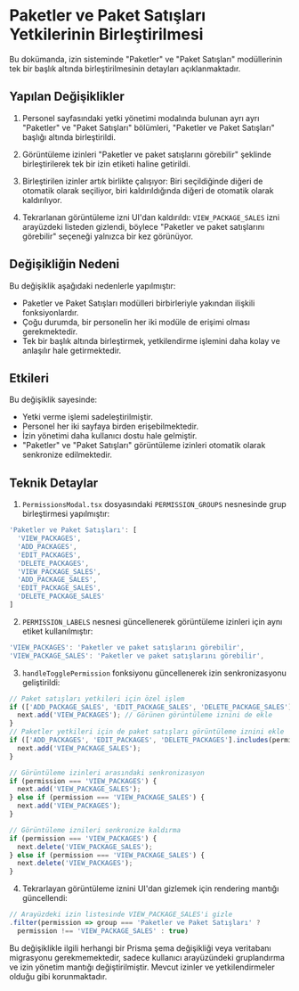 # Paketler ve Paket Satışları Yetkilerinin Birleştirilmesi

Bu dokümanda, izin sisteminde "Paketler" ve "Paket Satışları" modüllerinin tek bir başlık altında birleştirilmesinin detayları açıklanmaktadır.

## Yapılan Değişiklikler

1. Personel sayfasındaki yetki yönetimi modalında bulunan ayrı ayrı "Paketler" ve "Paket Satışları" bölümleri, "Paketler ve Paket Satışları" başlığı altında birleştirildi.

2. Görüntüleme izinleri "Paketler ve paket satışlarını görebilir" şeklinde birleştirilerek tek bir izin etiketi haline getirildi.

3. Birleştirilen izinler artık birlikte çalışıyor: Biri seçildiğinde diğeri de otomatik olarak seçiliyor, biri kaldırıldığında diğeri de otomatik olarak kaldırılıyor.

4. Tekrarlanan görüntüleme izni UI'dan kaldırıldı: `VIEW_PACKAGE_SALES` izni arayüzdeki listeden gizlendi, böylece "Paketler ve paket satışlarını görebilir" seçeneği yalnızca bir kez görünüyor.

## Değişikliğin Nedeni

Bu değişiklik aşağıdaki nedenlerle yapılmıştır:

- Paketler ve Paket Satışları modülleri birbirleriyle yakından ilişkili fonksiyonlardır.
- Çoğu durumda, bir personelin her iki modüle de erişimi olması gerekmektedir.
- Tek bir başlık altında birleştirmek, yetkilendirme işlemini daha kolay ve anlaşılır hale getirmektedir.

## Etkileri

Bu değişiklik sayesinde:

- Yetki verme işlemi sadeleştirilmiştir.
- Personel her iki sayfaya birden erişebilmektedir.
- İzin yönetimi daha kullanıcı dostu hale gelmiştir.
- "Paketler" ve "Paket Satışları" görüntüleme izinleri otomatik olarak senkronize edilmektedir.

## Teknik Detaylar

1. `PermissionsModal.tsx` dosyasındaki `PERMISSION_GROUPS` nesnesinde grup birleştirmesi yapılmıştır:

```typescript
'Paketler ve Paket Satışları': [
  'VIEW_PACKAGES',
  'ADD_PACKAGES', 
  'EDIT_PACKAGES', 
  'DELETE_PACKAGES',
  'VIEW_PACKAGE_SALES',
  'ADD_PACKAGE_SALES',
  'EDIT_PACKAGE_SALES',
  'DELETE_PACKAGE_SALES'
]
```

2. `PERMISSION_LABELS` nesnesi güncellenerek görüntüleme izinleri için aynı etiket kullanılmıştır:

```typescript
'VIEW_PACKAGES': 'Paketler ve paket satışlarını görebilir',
'VIEW_PACKAGE_SALES': 'Paketler ve paket satışlarını görebilir',
```

3. `handleTogglePermission` fonksiyonu güncellenerek izin senkronizasyonu geliştirildi:

```typescript
// Paket satışları yetkileri için özel işlem
if (['ADD_PACKAGE_SALES', 'EDIT_PACKAGE_SALES', 'DELETE_PACKAGE_SALES'].includes(permission)) {
  next.add('VIEW_PACKAGES'); // Görünen görüntüleme iznini de ekle
}
// Paketler yetkileri için de paket satışları görüntüleme iznini ekle
if (['ADD_PACKAGES', 'EDIT_PACKAGES', 'DELETE_PACKAGES'].includes(permission)) {
  next.add('VIEW_PACKAGE_SALES');
}

// Görüntüleme izinleri arasındaki senkronizasyon
if (permission === 'VIEW_PACKAGES') {
  next.add('VIEW_PACKAGE_SALES');
} else if (permission === 'VIEW_PACKAGE_SALES') {
  next.add('VIEW_PACKAGES');
}

// Görüntüleme iznileri senkronize kaldırma
if (permission === 'VIEW_PACKAGES') {
  next.delete('VIEW_PACKAGE_SALES');
} else if (permission === 'VIEW_PACKAGE_SALES') {
  next.delete('VIEW_PACKAGES');
}
```

4. Tekrarlayan görüntüleme iznini UI'dan gizlemek için rendering mantığı güncellendi:

```typescript
// Arayüzdeki izin listesinde VIEW_PACKAGE_SALES'i gizle
.filter(permission => group === 'Paketler ve Paket Satışları' ? 
  permission !== 'VIEW_PACKAGE_SALES' : true)
```

Bu değişiklikle ilgili herhangi bir Prisma şema değişikliği veya veritabanı migrasyonu gerekmemektedir, sadece kullanıcı arayüzündeki gruplandırma ve izin yönetim mantığı değiştirilmiştir. Mevcut izinler ve yetkilendirmeler olduğu gibi korunmaktadır.